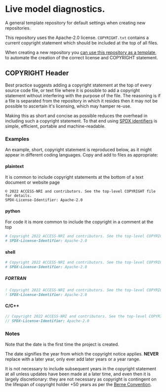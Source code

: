 # Live model diagnostics.

A general template repository for default settings when creating new repositories.

This repository uses the Apache-2.0 license. `COPYRIGHT.txt` contains a current copyright statement which should be included at the top of all files.

When creating a new repository you [can use this repository as a template](https://docs.github.com/en/repositories/creating-and-managing-repositories/creating-a-repository-from-a-template), to automate the creation of the correct license and COPYRIGHT statement.

## COPYRIGHT Header

Best practice suggests adding a copyright statement at the top of every source code file, or text file where it is possible to add a copyright statement without interfering with the purpose of the file. The reasoning is if a file is separated from the repository in which it resides then it may not be possible to ascertain it's licensing, which may hamper re-use.

Making this as short and concise as possible reduces the overhead in including such a copyright statement. To that end using [SPDX identifiers](https://spdx.dev/ids/) is simple, efficient, portable and machine-readable.

### Examples

An example, short, copyright statement is reproduced below, as it might appear in different coding languages. Copy and add to files as appropriate: 

#### plaintext
It is common to include copyright statements at the bottom of a text document or website page
```text
© 2022 ACCESS-NRI and contributors. See the top-level COPYRIGHT file for details. 
SPDX-License-Identifier: Apache-2.0
```

#### python
For code it is more common to include the copyright in a comment at the top
```python
# Copyright 2022 ACCESS-NRI and contributors. See the top-level COPYRIGHT file for details.
# SPDX-License-Identifier: Apache-2.0
```

#### shell
```bash
# Copyright 2022 ACCESS-NRI and contributors. See the top-level COPYRIGHT file for details.
# SPDX-License-Identifier: Apache-2.0
```

##### FORTRAN
```fortran
! Copyright 2022 ACCESS-NRI and contributors. See the top-level COPYRIGHT file for details.
! SPDX-License-Identifier: Apache-2.0
```

#### C/C++ 
```c
// Copyright 2022 ACCESS-NRI and contributors. See the top-level COPYRIGHT file for details.
// SPDX-License-Identifier: Apache-2.0
```

### Notes

Note that the date is the first time the project is created. 

The date signifies the year from which the copyright notice applies. **NEVER** replace with a later year, only ever add later years or a year range. 

It is not necessary to include subsequent years in the copyright statement at all unless updates have been made at a later time, and even then it is largely discretionary: they are not necessary as copyright is contingent on the lifespan of copyright holder +50 years as per the [Berne Convention](https://en.wikipedia.org/wiki/Berne_Convention).
